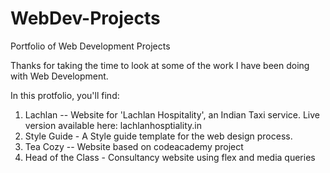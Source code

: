 # WebDev-Projects
Portfolio of Web Development Projects


Thanks for taking the time to look at some of the work I have been doing with Web Development.

In this protfolio, you'll find:

1. Lachlan -- Website for 'Lachlan Hospitality', an Indian Taxi service. Live version available here: lachlanhosptiality.in
2. Style Guide - A Style guide template for the web design process.
3. Tea Cozy -- Website based on codeacademy project
4. Head of the Class - Consultancy website using flex and media queries

